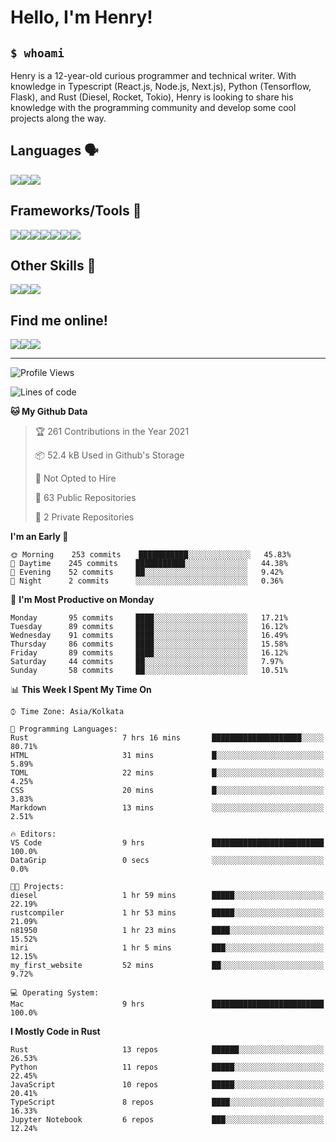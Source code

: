 
<h1>Hello, I'm Henry!</h1>

<h2><code>$ whoami</code></h2>

Henry is a 12-year-old curious programmer and technical writer. With knowledge in Typescript (React.js, Node.js, Next.js), Python (Tensorflow, Flask), and Rust (Diesel, Rocket, Tokio), Henry is looking to share his knowledge with the programming community and develop some cool projects along the way.

<h2>Languages 🗣️</h2>

<img src="https://img.shields.io/badge/typescript%20-%23007ACC.svg?&style=for-the-badge&logo=typescript&logoColor=white"/><img src="https://img.shields.io/badge/python%20-%2314354C.svg?&style=for-the-badge&logo=python&logoColor=white"/><img src="https://img.shields.io/badge/rust-%23000000.svg?&style=for-the-badge&logo=rust&logoColor=white"/>

<h2>Frameworks/Tools 🔧</h2>

<img src="https://img.shields.io/badge/express.js%20-%23404d59.svg?&style=for-the-badge"/><img src="https://img.shields.io/badge/react%20-%2320232a.svg?&style=for-the-badge&logo=react&logoColor=%2361DAFB"/><img src="https://img.shields.io/badge/tailwindcss%20-%2338B2AC.svg?&style=for-the-badge&logo=tailwind-css&logoColor=white"/><img src="https://img.shields.io/badge/flask%20-%23000.svg?&style=for-the-badge&logo=flask&logoColor=white"/><img src="https://img.shields.io/badge/firebase%20-%23039BE5.svg?&style=for-the-badge&logo=firebase"/><img src ="https://img.shields.io/badge/postgres-%23316192.svg?&style=for-the-badge&logo=postgresql&logoColor=white"/><img src="https://img.shields.io/badge/TensorFlow%20-%23FF6F00.svg?&style=for-the-badge&logo=TensorFlow&logoColor=white" />

<h2>Other Skills 🤹</h2>

<img src="https://img.shields.io/badge/git%20-%23F05033.svg?&style=for-the-badge&logo=git&logoColor=white"/><img src="https://img.shields.io/badge/github%20-%23121011.svg?&style=for-the-badge&logo=github&logoColor=white"/><img src="https://img.shields.io/badge/vercel%20-%23000000.svg?&style=for-the-badge&logo=vercel&logoColor=white"/>

<h2>Find me online!</h2>

<a target="_blank" href="https://dev.to/hb"><img src="https://img.shields.io/badge/dev.to-%2312100E.svg?&style=for-the-badge&logo=dev.to&logoColor=white"></img></a><a target="_blank" href="https://stackoverflow.com/users/13753914/henry"><img src="https://img.shields.io/badge/-Stack%20overflow-FE7A16?style=for-the-badge&logo=stack-overflow&logoColor=white"/></a><a target="_blank" href="https://twitter.com/henryboisdequin"><img src="https://img.shields.io/badge/henryboisdequin%20-%231DA1F2.svg?&style=for-the-badge&logo=Twitter&logoColor=white"></img></a>

---
<!--START_SECTION:waka-->
![Profile Views](http://img.shields.io/badge/Profile%20Views-51-blue)

![Lines of code](https://img.shields.io/badge/From%20Hello%20World%20I%27ve%20Written-256822%20lines%20of%20code-blue)

**🐱 My Github Data** 

> 🏆 261 Contributions in the Year 2021
 > 
> 📦 52.4 kB Used in Github's Storage 
 > 
> 🚫 Not Opted to Hire
 > 
> 📜 63 Public Repositories 
 > 
> 🔑 2 Private Repositories  
 > 
**I'm an Early 🐤** 

```text
🌞 Morning    253 commits    ███████████░░░░░░░░░░░░░░   45.83% 
🌆 Daytime    245 commits    ███████████░░░░░░░░░░░░░░   44.38% 
🌃 Evening    52 commits     ██░░░░░░░░░░░░░░░░░░░░░░░   9.42% 
🌙 Night      2 commits      ░░░░░░░░░░░░░░░░░░░░░░░░░   0.36%

```
📅 **I'm Most Productive on Monday** 

```text
Monday       95 commits     ████░░░░░░░░░░░░░░░░░░░░░   17.21% 
Tuesday      89 commits     ████░░░░░░░░░░░░░░░░░░░░░   16.12% 
Wednesday    91 commits     ████░░░░░░░░░░░░░░░░░░░░░   16.49% 
Thursday     86 commits     ████░░░░░░░░░░░░░░░░░░░░░   15.58% 
Friday       89 commits     ████░░░░░░░░░░░░░░░░░░░░░   16.12% 
Saturday     44 commits     ██░░░░░░░░░░░░░░░░░░░░░░░   7.97% 
Sunday       58 commits     ██░░░░░░░░░░░░░░░░░░░░░░░   10.51%

```


📊 **This Week I Spent My Time On** 

```text
⌚︎ Time Zone: Asia/Kolkata

💬 Programming Languages: 
Rust                     7 hrs 16 mins       ████████████████████░░░░░   80.71% 
HTML                     31 mins             █░░░░░░░░░░░░░░░░░░░░░░░░   5.89% 
TOML                     22 mins             █░░░░░░░░░░░░░░░░░░░░░░░░   4.25% 
CSS                      20 mins             █░░░░░░░░░░░░░░░░░░░░░░░░   3.83% 
Markdown                 13 mins             ░░░░░░░░░░░░░░░░░░░░░░░░░   2.51%

🔥 Editors: 
VS Code                  9 hrs               █████████████████████████   100.0% 
DataGrip                 0 secs              ░░░░░░░░░░░░░░░░░░░░░░░░░   0.0%

🐱‍💻 Projects: 
diesel                   1 hr 59 mins        █████░░░░░░░░░░░░░░░░░░░░   22.19% 
rustcompiler             1 hr 53 mins        █████░░░░░░░░░░░░░░░░░░░░   21.09% 
n81950                   1 hr 23 mins        ████░░░░░░░░░░░░░░░░░░░░░   15.52% 
miri                     1 hr 5 mins         ███░░░░░░░░░░░░░░░░░░░░░░   12.15% 
my_first_website         52 mins             ██░░░░░░░░░░░░░░░░░░░░░░░   9.72%

💻 Operating System: 
Mac                      9 hrs               █████████████████████████   100.0%

```

**I Mostly Code in Rust** 

```text
Rust                     13 repos            ██████░░░░░░░░░░░░░░░░░░░   26.53% 
Python                   11 repos            █████░░░░░░░░░░░░░░░░░░░░   22.45% 
JavaScript               10 repos            █████░░░░░░░░░░░░░░░░░░░░   20.41% 
TypeScript               8 repos             ████░░░░░░░░░░░░░░░░░░░░░   16.33% 
Jupyter Notebook         6 repos             ███░░░░░░░░░░░░░░░░░░░░░░   12.24%

```



<!--END_SECTION:waka-->

